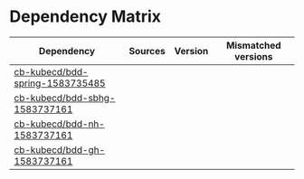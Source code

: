 # Dependency Matrix

Dependency | Sources | Version | Mismatched versions
---------- | ------- | ------- | -------------------
[cb-kubecd/bdd-spring-1583735485](https://github.com/cb-kubecd/bdd-spring-1583735485.git) |  | []() | 
[cb-kubecd/bdd-sbhg-1583737161](https://github.com/cb-kubecd/bdd-sbhg-1583737161.git) |  | []() | 
[cb-kubecd/bdd-nh-1583737161](https://github.com/cb-kubecd/bdd-nh-1583737161.git) |  | []() | 
[cb-kubecd/bdd-gh-1583737161](https://github.com/cb-kubecd/bdd-gh-1583737161.git) |  | []() | 
